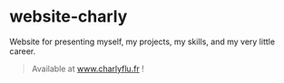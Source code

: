 # website-charly
Website for presenting myself, my projects, my skills, and my very little career.

> Available at www.charlyflu.fr !
